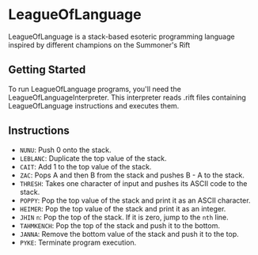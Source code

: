 # LeagueOfLanguage
LeagueOfLanguage is a stack-based esoteric programming language inspired by different champions on the Summoner's Rift

## Getting Started
To run LeagueOfLanguage programs, you'll need the LeagueOfLanguageInterpreter. This interpreter reads .rift files containing LeagueOfLanguage instructions and executes them.

## Instructions
- `NUNU`: Push 0 onto the stack.
- `LEBLANC`: Duplicate the top value of the stack.
- `CAIT`: Add 1 to the top value of the stack.
- `ZAC`: Pops A and then B from the stack and pushes B - A to the stack.
- `THRESH`: Takes one character of input and pushes its ASCII code to the stack.
- `POPPY`: Pop the top value of the stack and print it as an ASCII character.
- `HEIMER`: Pop the top value of the stack and print it as an integer.
- `JHIN` `n`: Pop the top of the stack. If it is zero, jump to the `nth` line.
- `TAHMKENCH`: Pop the top of the stack and push it to the bottom.
- `JANNA`: Remove the bottom value of the stack and push it to the top.
- `PYKE`: Terminate program execution.

